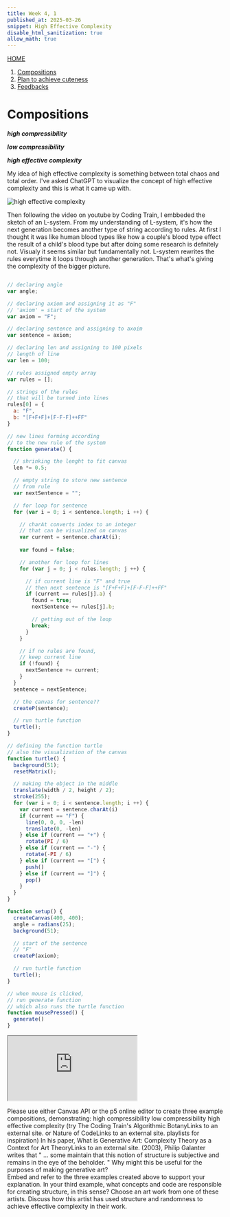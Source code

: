 ```yaml
---
title: Week 4, 1
published_at: 2025-03-26
snippet: High Effective Complexity
disable_html_sanitization: true
allow_math: true
---
```

[HOME](https://kc-yeo-creative-co-37.deno.dev/)

1. [Compositions](#compositions)
2. [Plan to achieve cuteness](#at1)
3. [Feedbacks](#feedbacks)

# Compositions
***high compressibility***


***low compressibility***

***high effective complexity***  

  My idea of high effective complexity is something between total chaos and total order. I've asked ChatGPT to visualize the concept of high effective complexity and this is what it came up with.

![high  effective complexity](effective_complexity.png)

  Then following the video on youtube by Coding Train, I embbeded the sketch of an L-system. From my understanding of L-system, it's how the next generation becomes another type of string according to rules. At first I thought it was like human blood types like how a couple's blood type effect the result of a child's blood type but after doing some research is defnitely not. Visualy it seems similar but fundamentally not. L-system rewrites the rules everytime it loops through another generation. That's what's giving the complexity of the bigger picture. 

```javascript

// declaring angle
var angle;

// declaring axiom and assigning it as "F"
// 'axiom' = start of the system
var axiom = "F";

// declaring sentence and assigning to axoim
var sentence = axiom;

// declaring len and assigning to 100 pixels
// length of line
var len = 100;

// rules assigned empty array
var rules = [];

// strings of the rules 
// that will be turned into lines
rules[0] = {
  a: "F",
  b: "[F+F+F]+[F-F-F]++FF"
}

// new lines forming according
// to the new rule of the system
function generate() {

  // shrinking the lenght to fit canvas
  len *= 0.5;

  // empty string to store new sentence
  // from rule
  var nextSentence = "";

  // for loop for sentence
  for (var i = 0; i < sentence.length; i ++) {

    // charAt converts index to an integer
    // that can be visualized on canvas
    var current = sentence.charAt(i);
    
    var found = false;

    // another for loop for lines
    for (var j = 0; j < rules.length; j ++) {

      // if current line is "F" and true
      // then next sentence is "[F+F+F]+[F-F-F]++FF"
      if (current == rules[j].a) {
        found = true;
        nextSentence += rules[j].b;

        // getting out of the loop 
        break;
      }
    }

    // if no rules are found,
    // keep current line
    if (!found) {
      nextSentence += current;
    }
  }
  sentence = nextSentence;

  // the canvas for sentence??
  createP(sentence);

  // run turtle function
  turtle();
}

// defining the function turtle
// also the visualization of the canvas
function turtle() {
  background(51);
  resetMatrix();

  // making the object in the middle
  translate(width / 2, height / 2);
  stroke(255);
  for (var i = 0; i < sentence.length; i ++) {
    var current = sentence.charAt(i)
    if (current == "F") {
      line(0, 0, 0, -len)
      translate(0, -len)
    } else if (current == "+") {
      rotate(PI / 6)
    } else if (current == "-") {
      rotate(-PI / 6)
    } else if (current == "[") {
      push()
    } else if (current == "]") {
      pop()
    }
  }
}

function setup() {
  createCanvas(400, 400);
  angle = radians(25);
  background(51);

  // start of the sentence
  // "F"
  createP(axiom);

  // run turtle function
  turtle();
}

// when mouse is clicked, 
// run generate function
// which also runs the turtle function
function mousePressed() {
  generate()
}
```

<iframe id="L-system" src="https://editor.p5js.org/KC-Yeo/full/7KBcn_V4n"></iframe>

<script type="module">

    const iframe  = document.getElementById (`L-system`)
    iframe.width  = iframe.parentNode.scrollWidth
    iframe.height = iframe.width * 9 / 16 + 42

</script>

Please use either Canvas API or the p5 online editor to create three example compositions, demonstrating:
high compressibility
low compressibility
high effective complexity
(try The Coding Train's Algorithmic BotanyLinks to an external site. or Nature of CodeLinks to an external site. playlists for inspiration)
In his paper, What is Generative Art: Complexity Theory as a Context for Art TheoryLinks to an external site. (2003), Philip Galanter writes that " ... some maintain that this notion of structure is subjective and remains in the eye of the beholder. "  Why might this be useful for the purposes of making generative art?  
Embed and refer to the three examples created above to support your explanation.
In your third example, what concepts and code are responsible for creating structure, in this sense?
Choose an art work from one of these artists. 
Discuss how this artist has used structure and randomness to achieve effective complexity in their work.
 
